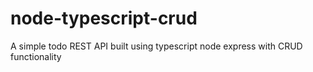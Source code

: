 # node-typescript-crud
A simple todo REST API built using typescript node express with CRUD functionality
